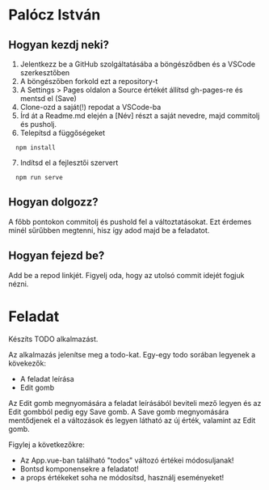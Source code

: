 # Palócz István

## Hogyan kezdj neki?

1. Jelentkezz be a GitHub szolgáltatásába a böngésződben és a VSCode szerkesztőben
2. A böngészőben forkold ezt a repository-t
3. A Settings > Pages oldalon a Source értékét állítsd gh-pages-re és mentsd el (Save)
4. Clone-ozd a saját(!) repodat a VSCode-ba
5. Írd át a Readme.md elején a [Név] részt a saját nevedre, majd commitolj és pusholj.
6. Telepítsd a függőségeket
```
  npm install
```
7. Indítsd el a fejlesztői szervert
```
  npm run serve
```

## Hogyan dolgozz?

A főbb pontokon commitolj és pushold fel a változtatásokat. Ezt érdemes minél sűrűbben megtenni, hisz így adod majd be a feladatot.

## Hogyan fejezd be?

Add be a repod linkjét. Figyelj oda, hogy az utolsó commit idejét fogjuk nézni.

# Feladat

Készíts TODO alkalmazást.

Az alkalmazás jelenítse meg a todo-kat. Egy-egy todo sorában legyenek a kövekezők:

* A feladat leírása
* Edit gomb

Az Edit gomb megnyomására a feladat leírásából beviteli mező legyen és az Edit gombból pedig egy Save gomb. A Save gomb megnyomására mentődjenek el a változások és legyen látható az új érték, valamint az Edit gomb.

Figylej a következőkre:

* Az App.vue-ban található "todos" változó értékei módosuljanak!
* Bontsd komponensekre a feladatot!
* a props értékeket soha ne módosítsd, használj eseményeket!
